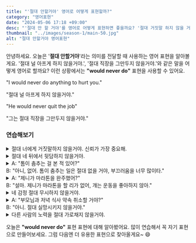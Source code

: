 ```yaml
---
title: "'절대 안할거야' 영어로 어떻게 표현할까?"
category: "영어표현"
date: "2024-05-06 17:18 +09:00"
desc: "'절대 안 할 거야'를 영어로 어떻게 표현하면 좋을까요? '절대 거짓말 하지 않을 거야', '절대 약속을 어기지 않을 거야' 등을 영어로 표현하는 법을 배워봅시다. 다양한 예문을 통해서 연습하고 본인의 표현으로 만들어 보세요."
thumbnail: "../images/season-1/main-50.jpg"
alt: "절대 안할거야 영어표현"
---
```


안녕하세요. 오늘은 '**절대 안할거야**'라는 의미를 전달할 때 사용하는 영어 표현을 알아볼게요. '절대 널 아프게 하지 않을거야.', '절대 직장을 그만두지 않을거야.'와 같은 말을 어떻게 영어로 할까요? 이런 상황에서는 **"would never do"** 표현을 사용할 수 있어요.

"I would never do anything to hurt you."

"절대 널 아프게 하지 않을거야."

"He would never quit the job"

"그는 절대 직장을 그만두지 않을거야."

### 연습해보기

<details>
<summary>절대 너에게 거짓말하지 않을거야. 신뢰가 가장 중요해.</summary>
<span>I would never lie to you. Trust is crucial in our relationship.</span>
</details>

<details>
<summary>절대 네 뒤에서 뒷담하지 않을거야.</summary>
<span>I would never gossip about you behind your back.</span>
</details>

<details>
<summary>A: "톰이 춤추는 걸 본 적 있어?"<br>B: "아니, 없어. 톰이 춤추는 일은 절대 없을 거야, 부끄러움을 너무 많이타."</summary>
<span>A: "Have you ever seen Tom dance?"<br>B: "No, I haven't. Tom would never dance, he's too shy."</span>
</details>

<details>
<summary>A: "제니가 마라톤을 완주했어?"<br>B: "설마. 제니가 마라톤을 할 리가 없어, 걔는 운동을 좋아하지 않아."</summary>
<span>A: "Did Jenny finish the marathon?"<br>B: "Doubtful. Jenny would never run a marathon, she's not into sports."</span>
</details>

<details>
<summary>네 감정 절대 무시하지 않을거야.</summary>
<span>I would never ignore your feelings.</span>
</details>

<details>
<summary>A: "부모님과 저녁 식사 약속 취소할 거야?"<br>B: "아니. 절대 실망시키지 않을거야."</summary>
<span>A: "Are you going to cancel dinner plans with your parents?"<br>B: "Absolutely not. I would never let them down like that."</span>
</details>

<details>
<summary>다른 사람의 노력을 절대 가로채지 않을거야.</summary>
<span>I would never take credit for someone else's efforts.</span>
</details>

오늘은 **"would never do"** 표현 표현에 대해 알아봤어요. 많이 연습해서 꼭 자기 표현으로 만들어보세요. 그럼 다음엔 더 유용한 표현으로 찾아올게요~ 😄
